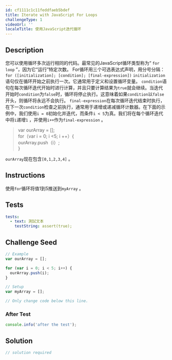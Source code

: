 ```yaml
---
id: cf1111c1c11feddfaeb5bdef
title: Iterate with JavaScript For Loops
challengeType: 1
videoUrl: ''
localeTitle: 使用JavaScript迭代循环
---
```


## Description
<section id="description">您可以使用循环多次运行相同的代码。最常见的JavaScript循环类型称为“ <code>for loop</code> ”，因为它“运行”特定次数。 For循环用三个可选表达式声明，用分号分隔： <code>for ([initialization]; [condition]; [final-expression])</code> <code>initialization</code>语句仅在循环开始之前执行一次。它通常用于定义和设置循环变量。 <code>condition</code>语句在每次循环迭代开始时进行计算，并且只要计算结果为<code>true</code>就会继续。当迭代开始时<code>condition</code>为<code>false</code>时，循环将停止执行。这意味着如果<code>condition</code>以<code>false</code>开头，则循环将永远不会执行。 <code>final-expression</code>在每次循环迭代结束时执行，在下一次<code>condition</code>检查之前执行，通常用于递增或递减循环计数器。在下面的示例中，我们使用<code>i = 0</code>初始化并迭代，而条件<code>i &lt; 5</code>为真。我们将在每个循环迭代中将<code>i</code>递增<code>1</code> ，并使用<code>i++</code>作为<code>final-expression</code> 。 <blockquote> var ourArray = []; <br> for（var i = 0; i &lt;5; i ++）{ <br> ourArray.push（ⅰ）; <br> } </blockquote> <code>ourArray</code>现在包含<code>[0,1,2,3,4]</code> 。 </section>

## Instructions
<section id="instructions">使用<code>for</code>循环将值1到5推送到<code>myArray</code> 。 </section>

## Tests
<section id='tests'>

```yml
tests:
  - text: 測試文本
    testString: assert(true);

```

</section>

## Challenge Seed
<section id='challengeSeed'>

<div id='js-seed'>

```js
// Example
var ourArray = [];

for (var i = 0; i < 5; i++) {
  ourArray.push(i);
}

// Setup
var myArray = [];

// Only change code below this line.

```

</div>


### After Test
<div id='js-teardown'>

```js
console.info('after the test');
```

</div>

</section>

## Solution
<section id='solution'>

```js
// solution required
```
</section>
